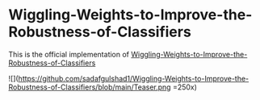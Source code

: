 # Wiggling-Weights-to-Improve-the-Robustness-of-Classifiers

This is the official implementation of
[Wiggling-Weights-to-Improve-the-Robustness-of-Classifiers](https://arxiv.org/pdf/2111.09779.pdf) 

![](https://github.com/sadafgulshad1/Wiggling-Weights-to-Improve-the-Robustness-of-Classifiers/blob/main/Teaser.png =250x)
